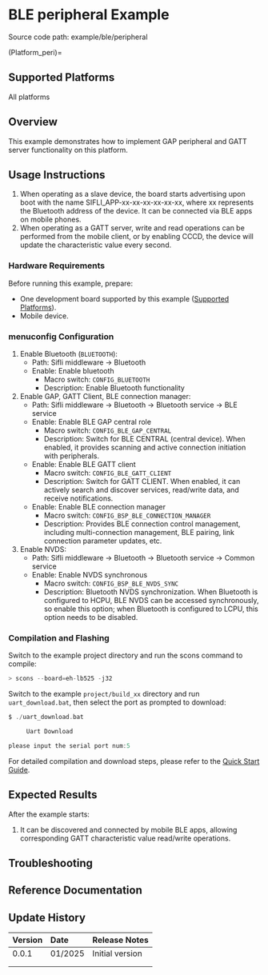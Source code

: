 # BLE peripheral Example

Source code path: example/ble/peripheral

(Platform_peri)=
## Supported Platforms
<!-- Which boards and chip platforms are supported -->
All platforms

## Overview
<!-- Example introduction -->
This example demonstrates how to implement GAP peripheral and GATT server functionality on this platform.


## Usage Instructions
<!-- Explain how to use the example, such as which hardware pins to connect to observe waveforms, compilation and flashing can reference related documentation.
For rt_device examples, also list the configuration switches used in this example, for example PWM example uses PWM1, need to enable PWM1 in onchip menu -->
1. When operating as a slave device, the board starts advertising upon boot with the name SIFLI_APP-xx-xx-xx-xx-xx-xx, where xx represents the Bluetooth address of the device. It can be connected via BLE apps on mobile phones.
2. When operating as a GATT server, write and read operations can be performed from the mobile client, or by enabling CCCD, the device will update the characteristic value every second.


### Hardware Requirements
Before running this example, prepare:
+ One development board supported by this example ([Supported Platforms](#Platform_peri)).
+ Mobile device.

### menuconfig Configuration
1. Enable Bluetooth (`BLUETOOTH`):
    - Path: Sifli middleware → Bluetooth
    - Enable: Enable bluetooth
        - Macro switch: `CONFIG_BLUETOOTH`
        - Description: Enable Bluetooth functionality
2. Enable GAP, GATT Client, BLE connection manager:
    - Path: Sifli middleware → Bluetooth → Bluetooth service → BLE service
    - Enable: Enable BLE GAP central role
        - Macro switch: `CONFIG_BLE_GAP_CENTRAL`
        - Description: Switch for BLE CENTRAL (central device). When enabled, it provides scanning and active connection initiation with peripherals.
    - Enable: Enable BLE GATT client
        - Macro switch: `CONFIG_BLE_GATT_CLIENT`
        - Description: Switch for GATT CLIENT. When enabled, it can actively search and discover services, read/write data, and receive notifications.
    - Enable: Enable BLE connection manager
        - Macro switch: `CONFIG_BSP_BLE_CONNECTION_MANAGER`
        - Description: Provides BLE connection control management, including multi-connection management, BLE pairing, link connection parameter updates, etc.
3. Enable NVDS:
    - Path: Sifli middleware → Bluetooth → Bluetooth service → Common service
    - Enable: Enable NVDS synchronous
        - Macro switch: `CONFIG_BSP_BLE_NVDS_SYNC`
        - Description: Bluetooth NVDS synchronization. When Bluetooth is configured to HCPU, BLE NVDS can be accessed synchronously, so enable this option; when Bluetooth is configured to LCPU, this option needs to be disabled.

### Compilation and Flashing
Switch to the example project directory and run the scons command to compile:
```c
> scons --board=eh-lb525 -j32
```
Switch to the example `project/build_xx` directory and run `uart_download.bat`, then select the port as prompted to download:
```c
$ ./uart_download.bat

     Uart Download

please input the serial port num:5
```
For detailed compilation and download steps, please refer to the [Quick Start Guide](/quickstart/get-started.md).

## Expected Results
<!-- Describe the expected results of running the example, such as which LEDs will light up, what logs will be printed, to help users determine if the example is running normally. Results can be explained step by step in conjunction with the code -->
After the example starts:
1. It can be discovered and connected by mobile BLE apps, allowing corresponding GATT characteristic value read/write operations.


## Troubleshooting


## Reference Documentation
<!-- For rt_device examples, RT-Thread official documentation provides detailed explanations. Web links can be added here, for example, refer to RT-Thread's [RTC Documentation](https://www.rt-thread.org/document/site/#/rt-thread-version/rt-thread-standard/programming-manual/device/rtc/rtc) -->

## Update History
|Version |Date   |Release Notes |
|:---|:---|:---|
|0.0.1 |01/2025 |Initial version |
| | | |
| | | |